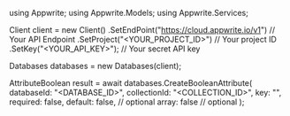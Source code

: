 using Appwrite;
using Appwrite.Models;
using Appwrite.Services;

Client client = new Client()
    .SetEndPoint("https://cloud.appwrite.io/v1") // Your API Endpoint
    .SetProject("<YOUR_PROJECT_ID>") // Your project ID
    .SetKey("<YOUR_API_KEY>"); // Your secret API key

Databases databases = new Databases(client);

AttributeBoolean result = await databases.CreateBooleanAttribute(
    databaseId: "<DATABASE_ID>",
    collectionId: "<COLLECTION_ID>",
    key: "",
    required: false,
    default: false, // optional
    array: false // optional
);